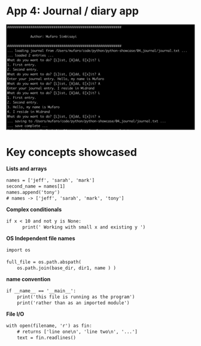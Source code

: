 # App 4: Journal / diary app

![image](app-4.png)

Key concepts showcased
=================

**Lists and arrays**

    names = ['jeff', 'sarah', 'mark']
    second_name = names[1]
    names.append('tony')
    # names -> ['jeff', 'sarah', 'mark', 'tony']

**Complex conditionals**

    if x < 10 and not y is None:
          print(' Working with small x and existing y ')

**OS Independent file names**

    import os
    
    full_file = os.path.abspath( 
        os.path.join(base_dir, dir1, name ) )

**__name__ convention**

    if __name__ == '__main__':
        print('this file is running as the program')
        print('rather than as an imported module')

**File I/O**

    with open(filename, 'r') as fin:
        # returns ['line one\n', 'line two\n', '...']
        text = fin.readlines()
